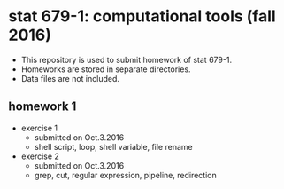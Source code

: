 # stat 679-1: computational tools (fall 2016)
- This repository is used to submit homework of stat 679-1.
- Homeworks are stored in separate directories.
- Data files are not included.

## homework 1
- exercise 1
  - submitted on Oct.3.2016
  - shell script, loop, shell variable, file rename
- exercise 2
  - submitted on Oct.3.2016
  - grep, cut, regular expression, pipeline, redirection
